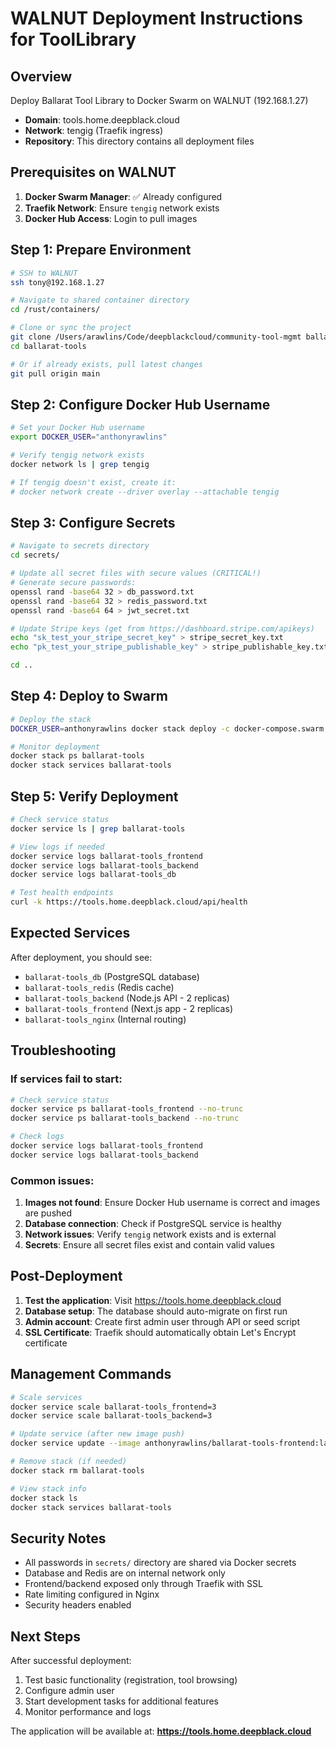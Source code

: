 # WALNUT Deployment Instructions for ToolLibrary

## Overview
Deploy Ballarat Tool Library to Docker Swarm on WALNUT (192.168.1.27)
- **Domain**: tools.home.deepblack.cloud
- **Network**: tengig (Traefik ingress)
- **Repository**: This directory contains all deployment files

## Prerequisites on WALNUT

1. **Docker Swarm Manager**: ✅ Already configured
2. **Traefik Network**: Ensure `tengig` network exists
3. **Docker Hub Access**: Login to pull images

## Step 1: Prepare Environment

```bash
# SSH to WALNUT
ssh tony@192.168.1.27

# Navigate to shared container directory
cd /rust/containers/

# Clone or sync the project
git clone /Users/arawlins/Code/deepblackcloud/community-tool-mgmt ballarat-tools
cd ballarat-tools

# Or if already exists, pull latest changes
git pull origin main
```

## Step 2: Configure Docker Hub Username

```bash
# Set your Docker Hub username
export DOCKER_USER="anthonyrawlins"

# Verify tengig network exists
docker network ls | grep tengig

# If tengig doesn't exist, create it:
# docker network create --driver overlay --attachable tengig
```

## Step 3: Configure Secrets

```bash
# Navigate to secrets directory
cd secrets/

# Update all secret files with secure values (CRITICAL!)
# Generate secure passwords:
openssl rand -base64 32 > db_password.txt
openssl rand -base64 32 > redis_password.txt  
openssl rand -base64 64 > jwt_secret.txt

# Update Stripe keys (get from https://dashboard.stripe.com/apikeys)
echo "sk_test_your_stripe_secret_key" > stripe_secret_key.txt
echo "pk_test_your_stripe_publishable_key" > stripe_publishable_key.txt

cd ..
```

## Step 4: Deploy to Swarm

```bash
# Deploy the stack
DOCKER_USER=anthonyrawlins docker stack deploy -c docker-compose.swarm.yml ballarat-tools

# Monitor deployment
docker stack ps ballarat-tools
docker stack services ballarat-tools
```

## Step 5: Verify Deployment

```bash
# Check service status
docker service ls | grep ballarat-tools

# View logs if needed
docker service logs ballarat-tools_frontend
docker service logs ballarat-tools_backend
docker service logs ballarat-tools_db

# Test health endpoints
curl -k https://tools.home.deepblack.cloud/api/health
```

## Expected Services

After deployment, you should see:
- `ballarat-tools_db` (PostgreSQL database)
- `ballarat-tools_redis` (Redis cache)
- `ballarat-tools_backend` (Node.js API - 2 replicas)
- `ballarat-tools_frontend` (Next.js app - 2 replicas)
- `ballarat-tools_nginx` (Internal routing)

## Troubleshooting

### If services fail to start:
```bash
# Check service status
docker service ps ballarat-tools_frontend --no-trunc
docker service ps ballarat-tools_backend --no-trunc

# Check logs
docker service logs ballarat-tools_frontend
docker service logs ballarat-tools_backend
```

### Common issues:
1. **Images not found**: Ensure Docker Hub username is correct and images are pushed
2. **Database connection**: Check if PostgreSQL service is healthy
3. **Network issues**: Verify `tengig` network exists and is external
4. **Secrets**: Ensure all secret files exist and contain valid values

## Post-Deployment

1. **Test the application**: Visit https://tools.home.deepblack.cloud
2. **Database setup**: The database should auto-migrate on first run
3. **Admin account**: Create first admin user through API or seed script
4. **SSL Certificate**: Traefik should automatically obtain Let's Encrypt certificate

## Management Commands

```bash
# Scale services
docker service scale ballarat-tools_frontend=3
docker service scale ballarat-tools_backend=3

# Update service (after new image push)
docker service update --image anthonyrawlins/ballarat-tools-frontend:latest ballarat-tools_frontend

# Remove stack (if needed)
docker stack rm ballarat-tools

# View stack info
docker stack ls
docker stack services ballarat-tools
```

## Security Notes

- All passwords in `secrets/` directory are shared via Docker secrets
- Database and Redis are on internal network only
- Frontend/backend exposed only through Traefik with SSL
- Rate limiting configured in Nginx
- Security headers enabled

## Next Steps

After successful deployment:
1. Test basic functionality (registration, tool browsing)
2. Configure admin user
3. Start development tasks for additional features
4. Monitor performance and logs

The application will be available at: **https://tools.home.deepblack.cloud**